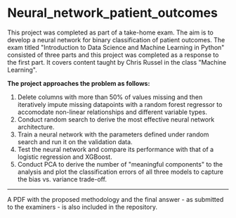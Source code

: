 # Neural_network_patient_outcomes
This project was completed as part of a take-home exam. The aim is to develop a neural network for binary classification of patient outcomes. The exam titled "Introduction to Data Science and Machine Learning in Python" consisted of three parts and this project was completed as a response to the first part. It covers content taught by Chris Russel in the class "Machine Learning".

**The project approaches the problem as follows:** 
1. Delete columns with more than 50% of values missing and then iteratively impute missing datapoints with a random forest regressor to accomodate non-linear relationships and different variable types.
2. Conduct random search to derive the most effective neural network architecture.
3. Train a neural network with the parameters defined under random search and run it on the validation data.
4. Test the neural network and compare its performance with that of a logistic regression and XGBoost.
5. Conduct PCA to derive the number of "meaningful components" to the analysis and plot the classification errors of all three models to capture the bias vs. variance trade-off.

--------

A PDF with the proposed methodology and the final answer - as submitted to the examiners - is also included in the repository.

